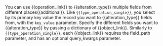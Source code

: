 You can use {{operation_link}} to {{alteration_type}} multiple fields from different places{{additional}}.
Like ```{{type_operation_single}}```, you select by its primary key value the record you want to {{alteration_type}} 
fields from, with the ```key_value``` parameter.
Specify the different fields you want to {{alteration_type}} by passing a dictionary of {{object_link}}.
Similarly to ```{{type_operation_single}}```, each {{object_link}} requires the field_path parameter, and has an 
optional query_kwargs parameter.